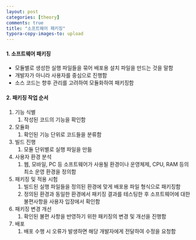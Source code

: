 ```yaml
---
layout: post
categories: [theory]
comments: true
title: "소프트웨어 패키징"
typora-copy-images-to: upload
---
```


#### 1. 소프트웨어 패키징

- 모듈별로 생성한 실행 파일들을 묶어 배포용 설치 파일을 만드는 것을 말함
- 개발자가 아니라 사용자를 중심으로 진행함
- 소스 코드는 향후 관리를 고려하여 모듈화하여 패키징함

#### 2. 패키징 작업 순서

1. 기능 식별
   1. 작성된 코드의 기능을 확인함
2. 모듈화
   1. 확인된 기능 단위로 코드들을 분류함
3. 빌드 진행
   1. 모듈 단위별로 실행 파일을 만듦
4. 사용자 환경 분석
   1. 웹, 모바일, PC 등 소프트웨어가 사용될 환경이나 운영체제, CPU, RAM 등의 최소 운영 환경을 정의함
5. 패키징 및 적용 시험
   1. 빌드된 실행 파일들을 정의된 환경에 맞게 배포용 파일 형식으로 패키징함
   2. 정의된 환경과 동일한 환경에서 패키징 결과를 테스팅한 후 소프트웨어에 대한 불편사항을 사용자 입장에서 확인함
6. 패키징 변경 개선
   1. 확인된 불편 사항을 반영하기 위한 패키징의 변경 및 개선을 진행함
7. 배포
   1. 배포 수행 시 오류가 발생하면 해당 개발자에게 전달하여 수정을 요청함